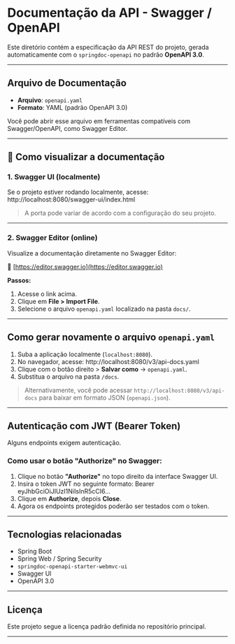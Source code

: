 # Documentação da API - Swagger / OpenAPI

Este diretório contém a especificação da API REST do projeto, gerada automaticamente com o `springdoc-openapi` no padrão **OpenAPI 3.0**.

---

## Arquivo de Documentação

- **Arquivo**: `openapi.yaml`
- **Formato**: YAML (padrão OpenAPI 3.0)

Você pode abrir esse arquivo em ferramentas compatíveis com Swagger/OpenAPI, como Swagger Editor.

---

## 🧪 Como visualizar a documentação

### 1. Swagger UI (localmente)

Se o projeto estiver rodando localmente, acesse: http://localhost:8080/swagger-ui/index.html

> A porta pode variar de acordo com a configuração do seu projeto.

---

### 2. Swagger Editor (online)

Visualize a documentação diretamente no Swagger Editor:

🔗 [https://editor.swagger.io](https://editor.swagger.io)

**Passos:**
1. Acesse o link acima.
2. Clique em **File > Import File**.
3. Selecione o arquivo `openapi.yaml` localizado na pasta `docs/`.

---

## Como gerar novamente o arquivo `openapi.yaml`

1. Suba a aplicação localmente (`localhost:8080`).
2. No navegador, acesse: http://localhost:8080/v3/api-docs.yaml
3. Clique com o botão direito > **Salvar como** → `openapi.yaml`.
4. Substitua o arquivo na pasta `/docs`.

> Alternativamente, você pode acessar `http://localhost:8080/v3/api-docs` para baixar em formato JSON (`openapi.json`).

---

## Autenticação com JWT (Bearer Token)

Alguns endpoints exigem autenticação.

### Como usar o botão "Authorize" no Swagger:

1. Clique no botão **"Authorize"** no topo direito da interface Swagger UI.
2. Insira o token JWT no seguinte formato: Bearer eyJhbGciOiJIUzI1NiIsInR5cCI6...
3. Clique em **Authorize**, depois **Close**.
4. Agora os endpoints protegidos poderão ser testados com o token.

---

## Tecnologias relacionadas

- Spring Boot
- Spring Web / Spring Security
- `springdoc-openapi-starter-webmvc-ui`
- Swagger UI
- OpenAPI 3.0

---

## Licença

Este projeto segue a licença padrão definida no repositório principal.

---
